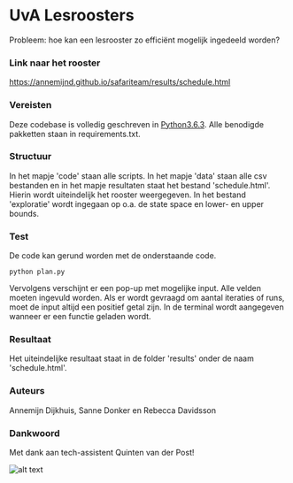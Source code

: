 # UvA Lesroosters

Probleem: hoe kan een lesrooster zo efficiënt mogelijk ingedeeld worden?

### Link naar het rooster

https://annemijnd.github.io/safariteam/results/schedule.html

### Vereisten

Deze codebase is volledig geschreven in [Python3.6.3](https://www.python.org/downloads/).
Alle benodigde pakketten staan in requirements.txt.

### Structuur

In het mapje 'code' staan alle scripts. In het mapje 'data' staan alle csv bestanden en in het mapje resultaten staat het bestand 'schedule.html'. Hierin wordt uiteindelijk het rooster weergegeven.
In het bestand 'exploratie' wordt ingegaan op o.a. de state space en lower- en upper bounds.

### Test

De code kan gerund worden met de onderstaande code.
```
python plan.py
```
Vervolgens verschijnt er een pop-up met mogelijke input. Alle velden moeten ingevuld worden. Als er wordt gevraagd om aantal iteraties of runs, moet de input altijd een positief getal zijn. In de terminal wordt aangegeven wanneer er een functie geladen wordt.

### Resultaat
Het uiteindelijke resultaat staat in de folder 'results' onder de naam 'schedule.html'.

### Auteurs

Annemijn Dijkhuis, Sanne Donker en Rebecca Davidsson

### Dankwoord

Met dank aan tech-assistent Quinten van der Post!



![alt text](http://heuristieken.nl/wiki/images/f/f5/Roostering2.jpg)

